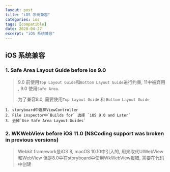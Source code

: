 ```yaml
---
layout: post
title: "iOS 系统兼容"
categories: ios 
tags: [compatible]
date: 2020-04-27
excerpt: "iOS 系统兼容"
---
```


## iOS 系统兼容

### 1. Safe Area Layout Guide before ios 9.0

> 9.0 前使用`Top Layout Guide`和`Bottom Layout Guide`进行约束, 11中被弃用
> , 9.0 使用`Safe Area`. 
>
> 为了兼容8.0, 需要使用`Top Layout Guide` 和 `Bottom Layout Guide`

    1. storyboard中选择ViewController
    2. File inspector中`Builds for` 选择 `iOS 9.0 and Later`
    3. 去掉`Use Safe Area Layout Guides`

### 2. WKWebView before iOS 11.0 (NSCoding support was broken in previous versions)

> Webkit framework是iOS 8, macOS 10.10中引入的, 用来取代UIWebView和WebView
> 但是8.0中在storyboard中使用WkWebView报错, 需要在代码中创建
